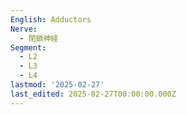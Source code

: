 ```yaml
---
English: Adductors
Nerve:
  - 閉鎖神経
Segment:
  - L2
  - L3
  - L4
lastmod: '2025-02-27'
last_edited: 2025-02-27T00:00:00.000Z
---
```



